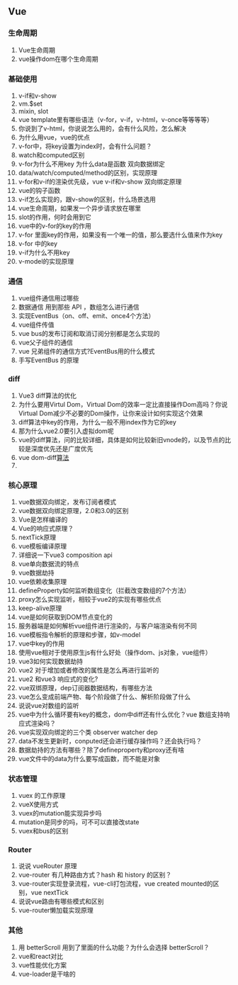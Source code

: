 ## Vue

### 生命周期

1. Vue生命周期
2. vue操作dom在哪个生命周期

### 基础使用

1. v-if和v-show
2. vm.$set
3. mixin, slot
4. vue template里有哪些语法（v-for，v-if，v-html，v-once等等等等）
5. 你说到了v-html，你说说怎么用的，会有什么风险，怎么解决
6. 为什么用vue，vue的优点
7. v-for中，将key设置为index时，会有什么问题？
8. watch和computed区别
9. v-for为什么不用key 为什么data是函数 双向数据绑定
10. data/watch/computed/method的区别，实现原理
11. v-for和v-if的渲染优先级，vue v-if和v-show 双向绑定原理
12. vue的钩子函数
13. v-if怎么实现的，跟v-show的区别，什么场景选用
14. vue生命周期，如果发一个异步请求放在哪里
15. slot的作用，何时会用到它
16. vue中的v-for的key的作用
17. v-for 里面key的作用，如果没有一个唯一的值，那么要选什么值来作为key
18. v-for 中的key
19. v-if为什么不用key
20. v-model的实现原理

### 通信

1. vue组件通信用过哪些
2. 数据通信 用到那些 API ，数组怎么进行通信
3. 实现EventBus（on、off、emit、once4个方法）
4. vue组件传值
5. vue bus的发布订阅和取消订阅分别都是怎么实现的
6. vue父子组件的通信
7. vue 兄弟组件的通信方式?EventBus用的什么模式
8. 手写EventBus 的原理

### diff

1. Vue3 diff算法的优化
2. 为什么要用Virtul Dom，Virtual Dom的效率一定比直接操作Dom高吗？你说Virtual Dom减少不必要的Dom操作，让你来设计如何实现这个效果
3. diff算法中key的作用，为什么一般不用index作为它的key
4. 那为什么vue2.0要引入虚拟dom呢
5. vue的diff算法，问的比较详细，具体是如何比较新旧vnode的，以及节点的比较是深度优先还是广度优先
6. vue dom-diff[算法](https://www.nowcoder.com/jump/super-jump/word?word=算法)
7. 

### 核心原理

1. vue数据双向绑定，发布订阅者模式
2. vue数据双向绑定原理，2.0和3.0的区别
3. Vue是怎样编译的
4. Vue的响应式原理？
5. nextTick原理
6. vue模板编译原理
7. 详细说一下vue3 composition api
8. vue单向数据流的特点
9. vue数据劫持
10. vue依赖收集原理
11. defineProperty如何监听数组变化（拦截改变数组的7个方法）
12. proxy怎么实现监听，相较于vue2的实现有哪些优点
13. keep-alive原理
14. vue是如何获取到DOM节点变化的
15. 服务器端是如何解析vue组件进行渲染的，与客户端渲染有何不同
16. vue模板指令解析的原理和步骤，如v-model
17. vue中key的作用
18. 使用vue相对于使用原生js有什么好处（操作dom、js对象，vue组件）
19. vue3如何实现数据劫持
20. vue2 对于增加或者修改的属性是怎么再进行监听的
21. vue2 和vue3 响应式的变化?
22. vue双绑原理，dep订阅器数据结构，有哪些方法
23. vue怎么变成前端产物、每个阶段做了什么、解析阶段做了什么
24. 说说vue对数组的监听
25. vue中为什么循环要有key的概念，dom中diff还有什么优化？vue 数组支持响应式渲染吗？
26. vue实现双向绑定的三个类 observer watcher dep
27. data不发生更新时，conputed还会进行缓存操作吗？还会执行吗？
28. 数据劫持的方法有哪些？除了defineproperty和proxy还有啥
29. vue文件中的data为什么要写成函数，而不能是对象

### 状态管理

1. vuex 的工作原理
2. vueX使用方式
3. vuex的mutation能实现异步吗
4. mutation是同步的吗，可不可以直接改state
5. vuex和bus的区别

### Router

1. 说说 vueRouter 原理
2. vue-router 有几种路由方式？hash 和 history 的区别？
3. vue-router实现登录流程，vue-cli打包流程，vue created mounted的区别，vue nextTick
4. 说说vue路由有哪些模式和区别
5. vue-router懒加载实现原理

### 其他

1. 用 betterScroll 用到了里面的什么功能？为什么会选择 betterScroll？
2. vue和react对比
3. vue性能优化方案
4. vue-loader是干啥的